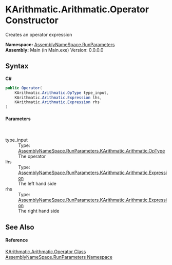 # KArithmatic.Arithmatic.Operator Constructor 
 

Creates an operator expression

**Namespace:**&nbsp;<a href="4763cf1c-e4af-43c5-78fe-6f03f6e2281f">AssemblyNameSpace.RunParameters</a><br />**Assembly:**&nbsp;Main (in Main.exe) Version: 0.0.0.0

## Syntax

**C#**<br />
``` C#
public Operator(
	KArithmatic.Arithmatic.OpType type_input,
	KArithmatic.Arithmatic.Expression lhs,
	KArithmatic.Arithmatic.Expression rhs
)
```


#### Parameters
&nbsp;<dl><dt>type_input</dt><dd>Type: <a href="6408ce2f-ea06-295d-cd75-49ba98b9688d">AssemblyNameSpace.RunParameters.KArithmatic.Arithmatic.OpType</a><br />The operator</dd><dt>lhs</dt><dd>Type: <a href="72f9342a-9e47-0da1-513e-5cca296dda1b">AssemblyNameSpace.RunParameters.KArithmatic.Arithmatic.Expression</a><br />The left hand side</dd><dt>rhs</dt><dd>Type: <a href="72f9342a-9e47-0da1-513e-5cca296dda1b">AssemblyNameSpace.RunParameters.KArithmatic.Arithmatic.Expression</a><br />The right hand side</dd></dl>

## See Also


#### Reference
<a href="5b634912-a07a-04a3-aadb-c1100a86dfe3">KArithmatic.Arithmatic.Operator Class</a><br /><a href="4763cf1c-e4af-43c5-78fe-6f03f6e2281f">AssemblyNameSpace.RunParameters Namespace</a><br />